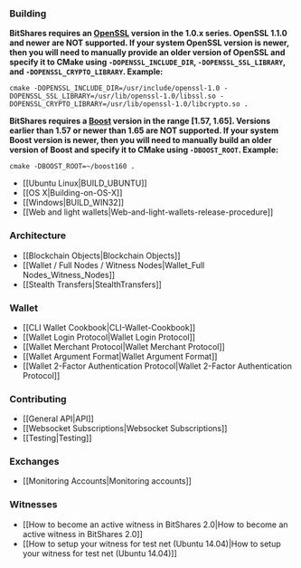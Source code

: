 ### Building
**BitShares requires an [OpenSSL](https://www.openssl.org/) version in the 1.0.x series. OpenSSL 1.1.0 and newer are NOT supported. If your system OpenSSL version is newer, then you will need to manually provide an older version of OpenSSL and specify it to CMake using `-DOPENSSL_INCLUDE_DIR`, `-DOPENSSL_SSL_LIBRARY`, and `-DOPENSSL_CRYPTO_LIBRARY`. Example:**
  
```
cmake -DOPENSSL_INCLUDE_DIR=/usr/include/openssl-1.0 -DOPENSSL_SSL_LIBRARY=/usr/lib/openssl-1.0/libssl.so -DOPENSSL_CRYPTO_LIBRARY=/usr/lib/openssl-1.0/libcrypto.so .
```

**BitShares requires a [Boost](http://www.boost.org/) version in the range [1.57, 1.65]. Versions earlier than 1.57 or newer than 1.65 are NOT supported. If your system Boost version is newer, then you will need to manually build an older version of Boost and specify it to CMake using `-DBOOST_ROOT`. Example:**

```
cmake -DBOOST_ROOT=~/boost160 .
```

* [[Ubuntu Linux|BUILD_UBUNTU]]
* [[OS X|Building-on-OS-X]]
* [[Windows|BUILD_WIN32]]
* [[Web and light wallets|Web-and-light-wallets-release-procedure]]

### Architecture
* [[Blockchain Objects|Blockchain Objects]]
* [[Wallet / Full Nodes / Witness Nodes|Wallet_Full Nodes_Witness_Nodes]]
* [[Stealth Transfers|StealthTransfers]]

### Wallet
* [[CLI Wallet Cookbook|CLI-Wallet-Cookbook]]
* [[Wallet Login Protocol|Wallet Login Protocol]]
* [[Wallet Merchant Protocol|Wallet Merchant Protocol]]
* [[Wallet Argument Format|Wallet Argument Format]]
* [[Wallet 2-Factor Authentication Protocol|Wallet 2-Factor Authentication Protocol]]

### Contributing
* [[General API|API]]
* [[Websocket Subscriptions|Websocket Subscriptions]]
* [[Testing|Testing]]

### Exchanges
* [[Monitoring Accounts|Monitoring accounts]]

### Witnesses
* [[How to become an active witness in BitShares 2.0|How to become an active witness in BitShares 2.0]]
* [[How to setup your witness for test net (Ubuntu 14.04)|How to setup your witness for test net (Ubuntu 14.04)]]